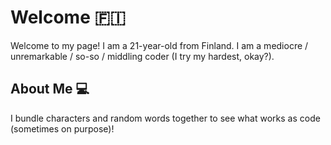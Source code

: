 # Welcome 🇫🇮

Welcome to my page! I am a 21-year-old from Finland. I am a mediocre / unremarkable / so-so / middling coder (I try my hardest, okay?).

## About Me 💻

I bundle characters and random words together to see what works as code (sometimes on purpose)! 
